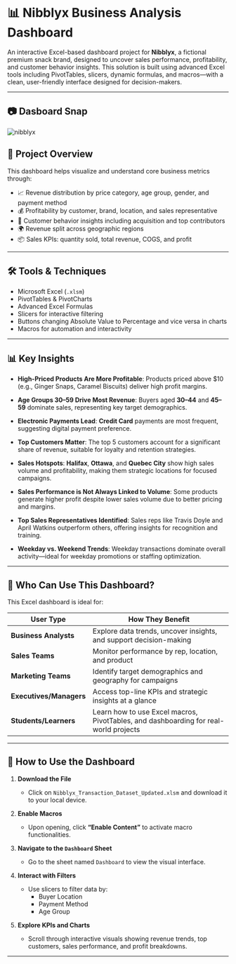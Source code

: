 # 📊 Nibblyx Business Analysis Dashboard

An interactive Excel-based dashboard project for **Nibblyx**, a fictional premium snack brand, designed to uncover sales performance, profitability, and customer behavior insights. This solution is built using advanced Excel tools including PivotTables, slicers, dynamic formulas, and macros—with a clean, user-friendly interface designed for decision-makers.

---
## 📷 Dasboard Snap


![nibblyx](https://github.com/user-attachments/assets/216e1018-87c3-43a6-a118-2ee0dc42bb52)



## 🚀 Project Overview

This dashboard helps visualize and understand core business metrics through:

- 📈 Revenue distribution by price category, age group, gender, and payment method
- 💰 Profitability by customer, brand, location, and sales representative
- 👥 Customer behavior insights including acquisition and top contributors
- 🌍 Revenue split across geographic regions
- 📦 Sales KPIs: quantity sold, total revenue, COGS, and profit

---

## 🛠 Tools & Techniques

- Microsoft Excel (`.xlsm`)
- PivotTables & PivotCharts
- Advanced Excel Formulas
- Slicers for interactive filtering
- Buttons changing Absolute Value to Percentage and vice versa in charts
- Macros for automation and interactivity

---

## 📊 Key Insights

- **High-Priced Products Are More Profitable**: Products priced above $10 (e.g., Ginger Snaps, Caramel Biscuits) deliver high profit margins.

- **Age Groups 30–59 Drive Most Revenue**: Buyers aged **30–44** and **45–59** dominate sales, representing key target demographics.

- **Electronic Payments Lead**: **Credit Card** payments are most frequent, suggesting digital payment preference.

- **Top Customers Matter**: The top 5 customers account for a significant share of revenue, suitable for loyalty and retention strategies.

- **Sales Hotspots**: **Halifax**, **Ottawa**, and **Quebec City** show high sales volume and profitability, making them strategic locations for focused campaigns.

- **Sales Performance is Not Always Linked to Volume**: Some products generate higher profit despite lower sales volume due to better pricing and margins.

- **Top Sales Representatives Identified**: Sales reps like Travis Doyle and April Watkins outperform others, offering insights for recognition and training.

- **Weekday vs. Weekend Trends**: Weekday transactions dominate overall activity—ideal for weekday promotions or staffing optimization.

---

## 👤 Who Can Use This Dashboard?

This Excel dashboard is ideal for:

| User Type | How They Benefit |
|-----------|------------------|
| **Business Analysts** | Explore data trends, uncover insights, and support decision-making |
| **Sales Teams** | Monitor performance by rep, location, and product |
| **Marketing Teams** | Identify target demographics and geography for campaigns |
| **Executives/Managers** | Access top-line KPIs and strategic insights at a glance |
| **Students/Learners** | Learn how to use Excel macros, PivotTables, and dashboarding for real-world projects |

---

## 🔧 How to Use the Dashboard

1. **Download the File**
   - Click on `Nibblyx_Transaction_Dataset_Updated.xlsm` and download it to your local device.

2. **Enable Macros**
   - Upon opening, click **“Enable Content”** to activate macro functionalities.

3. **Navigate to the `Dashboard` Sheet**
   - Go to the sheet named `Dashboard` to view the visual interface.

4. **Interact with Filters**
   - Use slicers to filter data by:
     - Buyer Location
     - Payment Method
     - Age Group

5. **Explore KPIs and Charts**
   - Scroll through interactive visuals showing revenue trends, top customers, sales performance, and profit breakdowns.

---
